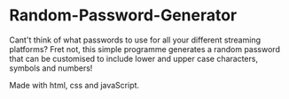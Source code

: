 # Random-Password-Generator

Cant't think of what passwords to use for all your different streaming platforms? Fret not, this simple programme generates a random password that can be customised to include lower and upper case characters, symbols and numbers!

Made with html, css and javaScript.
